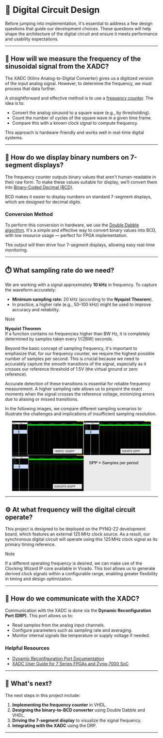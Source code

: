 # 🧭 Digital Circuit Design

Before jumping into implementation, it's essential to address a few design questions that guide our development choices. These questions will help shape the architecture of the digital circuit and ensure it meets performance and usability expectations.

---

## 🧠 How will we measure the frequency of the sinusoidal signal from the XADC?

The XADC (Xilinx Analog-to-Digital Converter) gives us a digitized version of the input analog signal. However, to determine the frequency, we must process that data further.

A straightforward and effective method is to use a [frequency counter](https://andybrown.me.uk/2016/02/21/nanocounter/). The idea is to:

- Convert the analog sinusoid to a square wave (e.g., by thresholding).
- Count the number of cycles of the square wave in a given time frame.
- Compare this with a known clock signal to compute frequency.

This approach is hardware-friendly and works well in real-time digital systems.

---

## 🔢 How do we display binary numbers on 7-segment displays?

The frequency counter outputs binary values that aren't human-readable in their raw form. To make these values suitable for display, we’ll convert them into [Binary-Coded Decimal (BCD)](https://en.wikipedia.org/wiki/Binary-coded_decimal).

BCD makes it easier to display numbers on standard 7-segment displays, which are designed for decimal digits.

### Conversion Method

To perform this conversion in hardware, we use the [Double Dabble algorithm](https://en.wikipedia.org/wiki/Double_dabble). It's a simple and effective way to convert binary values into BCD, with low resource usage — perfect for FPGA implementation.

The output will then drive four 7-segment displays, allowing easy real-time monitoring.

---

## ⏱️ What sampling rate do we need?

We are working with a signal approximately **10 kHz** in frequency. To capture the waveform accurately:

- **Minimum sampling rate:** 20 kHz (according to the **Nyquist Theorem**).
- In practice, a higher rate (e.g., 50–100 kHz) might be used to improve accuracy and reliability.

> [!NOTE]  
> **Nyquist Theorem**  
> If a function contains no frequencies higher than BW Hz, it is completely determined by samples taken every 1/(2BW) seconds.

Beyond the basic concept of sampling frequency, it's important to emphasize that, for our frequency counter, we require the highest possible number of samples per second. This is crucial because we need to accurately capture the smooth transitions of the signal, especially as it crosses our reference threshold of 1.5V (the virtual ground or zero reference).

Accurate detection of these transitions is essential for reliable frequency measurement. A higher sampling rate allows us to pinpoint the exact moments when the signal crosses the reference voltage, minimizing errors due to aliasing or missed transitions.

In the following images, we compare different sampling scenarios to illustrate the challenges and implications of insufficient sampling resolution. 

<p align="center">
  <img width="460" src="../../Documentation/Images/XADC_tutorial/Sampling_rates_comparison.png">
</p>

---

## ⚙️ At what frequency will the digital circuit operate?

This project is designed to be deployed on the PYNQ-Z2 development board, which features an external 125 MHz clock source. As a result, our synchronous digital circuit will operate using this 125 MHz clock signal as its primary timing reference. 

> [!Note]
> If a different operating frequency is desired, we can make use of the Clocking Wizard IP core available in Vivado. This tool allows us to generate derived clock signals within a configurable range, enabling greater flexibility in timing and design optimization.

---

## 📡 How do we communicate with the XADC?

Communication with the XADC is done via the **Dynamic Reconfiguration Port (DRP)**. This port allows us to:

- Read samples from the analog input channels.
- Configure parameters such as sampling rate and averaging.
- Monitor internal signals like temperature or supply voltage if needed.

### Helpful Resources

- [Dynamic Reconfiguration Port Documentation](https://docs.amd.com/r/en-US/pg165-cmac/Dynamic-Reconfiguration-Port)  
- [XADC User Guide for 7 Series FPGAs and Zynq-7000 SoC](https://docs.amd.com/r/en-US/ug480_7Series_XADC)

---

## 🚧 What's next?

The next steps in this project include:

1. **Implementing the frequency counter** in VHDL.
2. **Designing the binary-to-BCD converter** using Double Dabble and VHDL.
3. **Driving the 7-segment display** to visualize the signal frequency.
4. **Integrating with the XADC** using the DRP.

---

